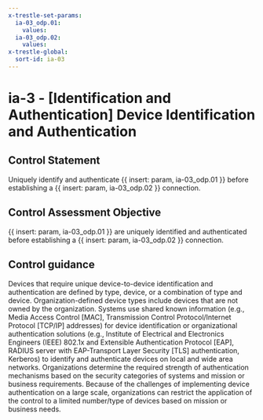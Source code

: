 ```yaml
---
x-trestle-set-params:
  ia-03_odp.01:
    values:
  ia-03_odp.02:
    values:
x-trestle-global:
  sort-id: ia-03
---
```


# ia-3 - \[Identification and Authentication\] Device Identification and Authentication

## Control Statement

Uniquely identify and authenticate {{ insert: param, ia-03_odp.01 }} before establishing a {{ insert: param, ia-03_odp.02 }} connection.

## Control Assessment Objective

{{ insert: param, ia-03_odp.01 }} are uniquely identified and authenticated before establishing a {{ insert: param, ia-03_odp.02 }} connection.

## Control guidance

Devices that require unique device-to-device identification and authentication are defined by type, device, or a combination of type and device. Organization-defined device types include devices that are not owned by the organization. Systems use shared known information (e.g., Media Access Control [MAC], Transmission Control Protocol/Internet Protocol [TCP/IP] addresses) for device identification or organizational authentication solutions (e.g., Institute of Electrical and Electronics Engineers (IEEE) 802.1x and Extensible Authentication Protocol [EAP], RADIUS server with EAP-Transport Layer Security [TLS] authentication, Kerberos) to identify and authenticate devices on local and wide area networks. Organizations determine the required strength of authentication mechanisms based on the security categories of systems and mission or business requirements. Because of the challenges of implementing device authentication on a large scale, organizations can restrict the application of the control to a limited number/type of devices based on mission or business needs.
